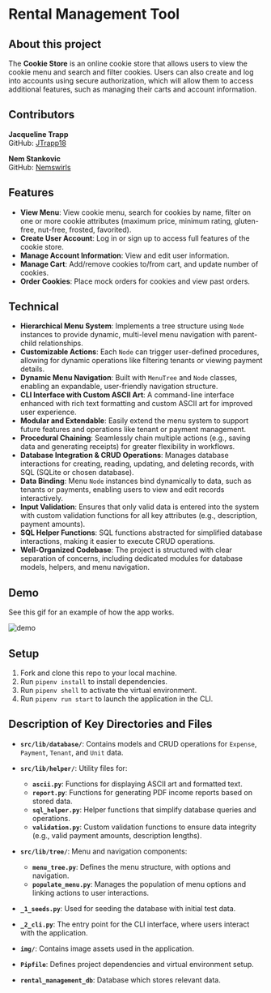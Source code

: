 # Rental Management Tool

## About this project

The **Cookie Store** is an online cookie store that allows users to view the cookie menu and search and filter cookies. Users can also create and log into accounts using secure authorization, which will allow them to access additional features, such as managing their carts and account information.

## Contributors

**Jacqueline Trapp**  
GitHub: [JTrapp18](https://github.com/jtrapp18)

**Nem Stankovic**  
GitHub: [Nemswirls](https://github.com/nemswirls)

## Features

- **View Menu**: View cookie menu, search for cookies by name, filter on one or more cookie attributes (maximum price, minimum rating, gluten-free, nut-free, frosted, favorited).
- **Create User Account**: Log in or sign up to access full features of the cookie store. 
- **Manage Account Information**: View and edit user information.
- **Manage Cart**: Add/remove cookies to/from cart, and update number of cookies.
- **Order Cookies**: Place mock orders for cookies and view past orders.

## Technical

- **Hierarchical Menu System**: Implements a tree structure using `Node` instances to provide dynamic, multi-level menu navigation with parent-child relationships.
- **Customizable Actions**: Each `Node` can trigger user-defined procedures, allowing for dynamic operations like filtering tenants or viewing payment details.
- **Dynamic Menu Navigation**: Built with `MenuTree` and `Node` classes, enabling an expandable, user-friendly navigation structure.
- **CLI Interface with Custom ASCII Art**: A command-line interface enhanced with rich text formatting and custom ASCII art for improved user experience.
- **Modular and Extendable**: Easily extend the menu system to support future features and operations like tenant or payment management.
- **Procedural Chaining**: Seamlessly chain multiple actions (e.g., saving data and generating receipts) for greater flexibility in workflows.
- **Database Integration & CRUD Operations**: Manages database interactions for creating, reading, updating, and deleting records, with SQL (SQLite or chosen database).
- **Data Binding**: Menu `Node` instances bind dynamically to data, such as tenants or payments, enabling users to view and edit records interactively.
- **Input Validation**: Ensures that only valid data is entered into the system with custom validation functions for all key attributes (e.g., description, payment amounts).
- **SQL Helper Functions**: SQL functions abstracted for simplified database interactions, making it easier to execute CRUD operations.
- **Well-Organized Codebase**: The project is structured with clear separation of concerns, including dedicated modules for database models, helpers, and menu navigation.

## Demo

See this gif for an example of how the app works.

![demo](https://github.com/jtrapp18/rental_management_tool/blob/main/img/rental_management_tool.gif?raw=true)

## Setup

1. Fork and clone this repo to your local machine.
2. Run `pipenv install` to install dependencies.
3. Run `pipenv shell` to activate the virtual environment.
4. Run `pipenv run start` to launch the application in the CLI.

## Description of Key Directories and Files

- **`src/lib/database/`**: Contains models and CRUD operations for `Expense`, `Payment`, `Tenant`, and `Unit` data.
  
- **`src/lib/helper/`**: Utility files for:
  - **`ascii.py`**: Functions for displaying ASCII art and formatted text.
  - **`report.py`**: Functions for generating PDF income reports based on stored data.
  - **`sql_helper.py`**: Helper functions that simplify database queries and operations.
  - **`validation.py`**: Custom validation functions to ensure data integrity (e.g., valid payment amounts, description lengths).

- **`src/lib/tree/`**: Menu and navigation components:
  - **`menu_tree.py`**: Defines the menu structure, with options and navigation.
  - **`populate_menu.py`**: Manages the population of menu options and linking actions to user interactions.

- **`_1_seeds.py`**: Used for seeding the database with initial test data.
- **`_2_cli.py`**: The entry point for the CLI interface, where users interact with the application.

- **`img/`**: Contains image assets used in the application.
- **`Pipfile`**: Defines project dependencies and virtual environment setup.
- **`rental_management_db`**: Database which stores relevant data.